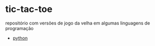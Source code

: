 # tic-tac-toe

repositório com versões de jogo da velha em algumas linguagens de programação
- [python](https://github.com/kau-gusto/tic-tac-toe/tree/python-cli) 